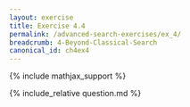 ```yaml
---
layout: exercise
title: Exercise 4.4
permalink: /advanced-search-exercises/ex_4/
breadcrumb: 4-Beyond-Classical-Search
canonical_id: ch4ex4
---
```


{% include mathjax_support %}
<div id="hiddden">{% include_relative question.md %}</div>